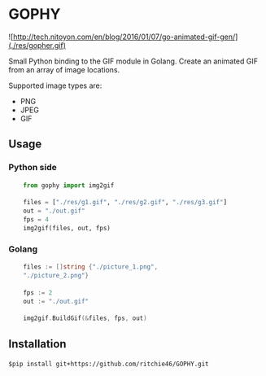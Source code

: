 # GOPHY

![http://tech.nitoyon.com/en/blog/2016/01/07/go-animated-gif-gen/](./res/gopher.gif)

Small Python binding to the GIF module in Golang. Create an animated GIF from an array of image locations.

Supported image types are:

* PNG
* JPEG
* GIF

## Usage

### Python side
```python
    from gophy import img2gif

    files = ["./res/g1.gif", "./res/g2.gif", "./res/g3.gif"]
    out = "./out.gif"
    fps = 4
    img2gif(files, out, fps)
```



### Golang
```go
	files := []string {"./picture_1.png",
	"./picture_2.png"}

	fps := 2
	out := "./out.gif"

	img2gif.BuildGif(&files, fps, out)
```

## Installation

`$pip install git+https://github.com/ritchie46/GOPHY.git`